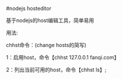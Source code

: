 #nodejs hosteditor

基于nodejs的host编辑工具，简单易用

用法:

chhst命令：(change hosts的简写) 

1：启用host，命令【chhst 127.0.0.1 fanqi.com】

2：列出当前可用的host，命令【chhst ls】;

